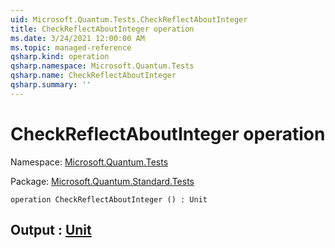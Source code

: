```yaml
---
uid: Microsoft.Quantum.Tests.CheckReflectAboutInteger
title: CheckReflectAboutInteger operation
ms.date: 3/24/2021 12:00:00 AM
ms.topic: managed-reference
qsharp.kind: operation
qsharp.namespace: Microsoft.Quantum.Tests
qsharp.name: CheckReflectAboutInteger
qsharp.summary: ''
---
```


# CheckReflectAboutInteger operation

Namespace: [Microsoft.Quantum.Tests](xref:Microsoft.Quantum.Tests)

Package: [Microsoft.Quantum.Standard.Tests](https://nuget.org/packages/Microsoft.Quantum.Standard.Tests)




```qsharp
operation CheckReflectAboutInteger () : Unit
```


## Output : [Unit](xref:microsoft.quantum.lang-ref.unit)

